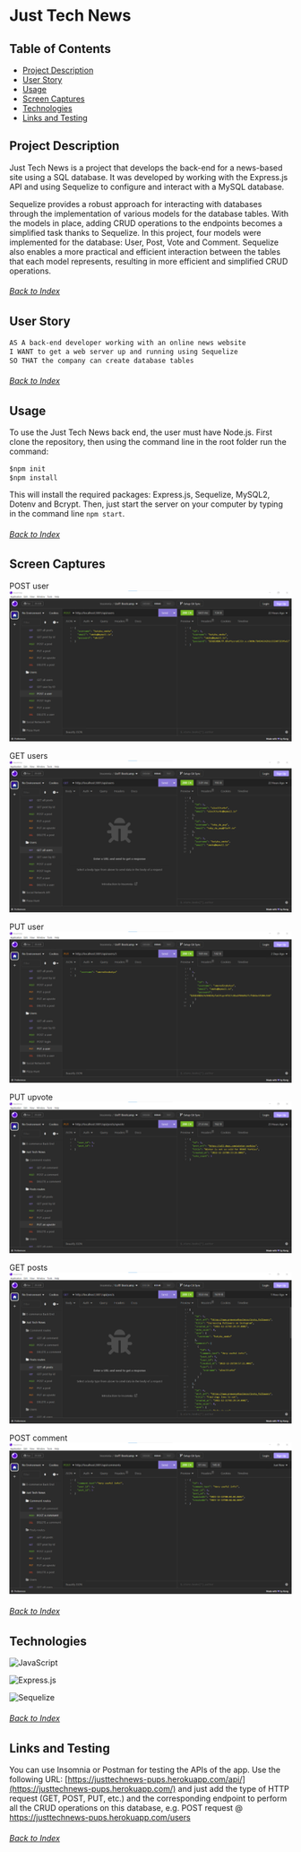 # Just Tech News

## Table of Contents
- [Project Description](#Project-Description)
- [User Story](#User-Story)
- [Usage](#Usage)
- [Screen Captures](#Screen-Captures)
- [Technologies](#Technologies)
- [Links and Testing](#Links-and-Testing)

## Project Description
Just Tech News is a project that develops the back-end for a news-based site using a SQL database. It was developed by working with the Express.js API and using Sequelize to configure and interact with a MySQL database.

Sequelize provides a robust approach for interacting with databases through the implementation of various models for the database tables. With the models in place, adding CRUD operations to the endpoints becomes a simplified task thanks to Sequelize. In this project, four models were implemented for the database: User, Post, Vote and Comment. Sequelize also enables a more practical and efficient interaction between the tables that each model represents, resulting in more efficient and simplified CRUD operations.
###### [Back to Index](#Table-of-Contents)

## User Story
```
AS A back-end developer working with an online news website
I WANT to get a web server up and running using Sequelize
SO THAT the company can create database tables
```
###### [Back to Index](#Table-of-Contents)


## Usage
To use the Just Tech News back end, the user must have Node.js. First clone the repository, then using the command line in the root folder run the command:
```
$npm init
$npm install
```
This will install the required packages: Express.js, Sequelize, MySQL2, Dotenv and Bcrypt.
Then, just start the server on your computer by typing in the command line `npm start`.

###### [Back to Index](#Table-of-Contents)


## Screen Captures
POST user
![just-tech-news 01 POST user](./utils/images/01_post_user.png)

GET users
![just-tech-news 02 GET users](./utils/images/02_get_users.png)

PUT user
![just-tech-news 03 PUT user](./utils/images/03_put_user.png)

PUT upvote
![just-tech-news 04 PUT upvote](./utils/images/05_put_vote.png)

GET posts
![just-tech-news 05 GET posts](./utils/images/04_get_posts.png)

POST comment
![just-tech-news 06 POST comment](./utils/images/08_post_comment.png)
###### [Back to Index](#Table-of-Contents)


## Technologies
![JavaScript](https://img.shields.io/badge/javascript-%23323330.svg?style=for-the-badge&logo=javascript&logoColor=%23F7DF1E)

![Express.js](https://img.shields.io/badge/express.js-%23404d59.svg?style=for-the-badge&logo=express&logoColor=%2361DAFB)

![Sequelize](https://img.shields.io/badge/Sequelize-52B0E7?style=for-the-badge&logo=Sequelize&logoColor=white)
###### [Back to Index](#Table-of-Contents)


## Links and Testing
You can use Insomnia or Postman for testing the APIs of the app. Use the following URL: [https://justtechnews-pups.herokuapp.com/api/](https://justtechnews-pups.herokuapp.com/) and just add the type of HTTP request (GET, POST, PUT, etc.) and the corresponding endpoint to perform all the CRUD operations on this database, e.g. POST request @ https://justtechnews-pups.herokuapp.com/users
###### [Back to Index](#Table-of-Contents)